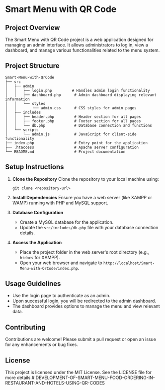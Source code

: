 # Smart Menu with QR Code

## Project Overview
The Smart Menu with QR Code project is a web application designed for managing an admin interface. It allows administrators to log in, view a dashboard, and manage various functionalities related to the menu system.

## Project Structure
```
Smart-Menu-with-QrCode
├── src
│   ├── admin
│   │   ├── login.php         # Handles admin login functionality
│   │   ├── dashboard.php      # Admin dashboard displaying relevant information
│   │   └── styles
│   │       └── admin.css      # CSS styles for admin pages
│   ├── includes
│   │   ├── header.php         # Header section for all pages
│   │   ├── footer.php         # Footer section for all pages
│   │   └── db.php             # Database connection and functions
│   └── scripts
│       └── admin.js           # JavaScript for client-side functionality
├── index.php                  # Entry point for the application
├── .htaccess                  # Apache server configuration
└── README.md                  # Project documentation
```

## Setup Instructions
1. **Clone the Repository**
   Clone the repository to your local machine using:
   ```
   git clone <repository-url>
   ```

2. **Install Dependencies**
   Ensure you have a web server (like XAMPP or WAMP) running with PHP and MySQL support.

3. **Database Configuration**
   - Create a MySQL database for the application.
   - Update the `src/includes/db.php` file with your database connection details.

4. **Access the Application**
   - Place the project folder in the web server's root directory (e.g., `htdocs` for XAMPP).
   - Open your web browser and navigate to `http://localhost/Smart-Menu-with-QrCode/index.php`.

## Usage Guidelines
- Use the login page to authenticate as an admin.
- Upon successful login, you will be redirected to the admin dashboard.
- The dashboard provides options to manage the menu and view relevant data.

## Contributing
Contributions are welcome! Please submit a pull request or open an issue for any enhancements or bug fixes.

## License
This project is licensed under the MIT License. See the LICENSE file for more details.# DEVELOPMENT-OF-SMART-MENU-FOOD-ORDERING-IN-RESTAURANT-AND-HOTELS-USING-QR-CODES
